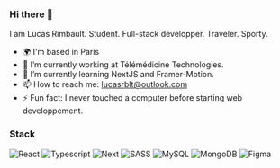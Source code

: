### Hi there 👋

I am Lucas Rimbault. Student. Full-stack developper. Traveler. Sporty.             

- 🌍 I'm based in Paris
- 🔭 I’m currently working at Télémédicine Technologies.
- 🌱 I’m currently learning NextJS and Framer-Motion. 
- 📫 How to reach me: lucasrblt@outlook.com
- ⚡ Fun fact: I never touched a computer before starting web developpement.


### Stack
![React](https://img.shields.io/badge/react-%2320232a.svg?style=for-the-badge&logo=react&logoColor=%2361DAFB)
![Typescript](https://img.shields.io/badge/TypeScript-007ACC?style=for-the-badge&logo=typescript&logoColor=white)
![Next](https://img.shields.io/badge/next%20js-000000?style=for-the-badge&logo=nextdotjs&logoColor=white)
![SASS](https://img.shields.io/badge/SASS-hotpink.svg?style=for-the-badge&logo=SASS&logoColor=white)
![MySQL](https://img.shields.io/badge/mysql-%2300f.svg?style=for-the-badge&logo=mysql&logoColor=white)
![MongoDB](https://img.shields.io/badge/MongoDB-%234ea94b.svg?style=for-the-badge&logo=mongodb&logoColor=white)
![Figma](https://img.shields.io/badge/Figma-F24E1E?style=for-the-badge&logo=figma&logoColor=white)
